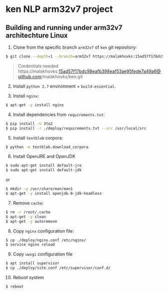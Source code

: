 # ken NLP arm32v7 project

## Building and running under arm32v7 architechture Linux

1. Clone from the specific branch `arm32v7` of `ken` git repository:

```bash
$ git clone --depth=1 --branch=arm32v7 https://malakhovks:15ad57f17bdc98eafb398eaf53ae95fede7a49a6@github.com/malakhovks/ken.git
```
> Credentials needed
> https://malakhovks:15ad57f17bdc98eafb398eaf53ae95fede7a49a6@github.com/malakhovks/ken.git

2. Install `python 2.7` environment + `build-essential`.

3. Install `nginx`:

```bash
$ apt-get -y install nginx
```
4. Install dependencies from `requirements.txt`:
```bash
$ pip install -U 3to2
$ pip install -r ./deploy/requirements.txt --src /usr/local/src
```
5. Install `textblob` corpora:
```bash
$ python -m textblob.download_corpora
```
6. Install OpenJRE and OpenJDK
```bash
$ sudo apt-get install default-jre
$ sudo apt-get install default-jdk
```
or
```bash
$ mkdir -p /usr/share/man/man1
$ apt-get -y install openjdk-8-jdk-headless
```
7. Remove `cache`:
```bash
$ rm -r /root/.cache
$ apt-get -y clean
$ apt-get -y autoremove
```
8. Copy `nginx` configuration file:
```bash
$ cp ./deploy/nginx.conf /etc/nginx/
$ service nginx reload
```
9. Copy `uwsgi` configuration file
```bash
$ apt install supervisor
$ cp ./deploy/site.conf /etc/supervisor/conf.d/
```
10. Reboot system
```bash
$ reboot
```
